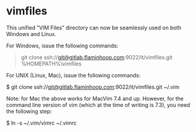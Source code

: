 # vimfiles

This unified "VIM Files" directory can now be seamlessly used on both Windows
and Linux.

For Windows, issue the following commands:

> git clone ssh://git@gitlab.flaminhoop.com:9022/it/vimfiles.git %HOMEPATH%\vimfiles

For UNIX (Linux, Mac), issue the following commands:

$ git clone ssh://git@gitlab.flaminhoop.com:9022/it/vimfiles.git ~/.vim

Note: for Mac the above works for MacVim 7.4 and up.  However, for the command line version of vim (which at the time of writing is 7.3), you need the following step:

$ ln -s ~/.vim/vimrc ~/.vimrc

